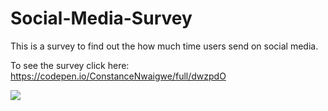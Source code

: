 # Social-Media-Survey
This is a survey to find out the how much time users send on social media.


To see the survey click here: https://codepen.io/ConstanceNwaigwe/full/dwzpdO



<img src="https://s3.amazonaws.com/poly-screenshots.angel.co/enhanced_screenshots/1925974-thumb."/>
